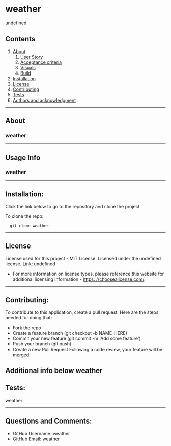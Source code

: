
    
# weather

undefined

## Contents
  1. [About](#about)
      1. [User Story](#user%20story)
      2. [Acceptance criteria](#acceptance%20criteria)
      3. [Visuals](#visuals)
      4. [Build](#build)
  2. [Installation](#installation)
  3. [License](#license)
  4. [Contributing](#contributing)
  5. [Tests](#tests)
  6. [Authors and acknowledgment](#authors%20and%20acknowledgment)
---
## About
 ### weather
---
## Usage Info
  ### weather
---
## Installation:
  Click the link below to go to the repository and clone the project

  To clone the repo:
  
      git clone weather
  
---
## License
  License used for this project - MIT
  License: Licensed under the undefined license.
  Link: undefined

  * For more information on license types, please reference this website
  for additional licensing information - [https: //choosealicense.com/](https://choosealicense.com/).
---
## Contributing:
  
  To contribute to this application, create a pull request.
  Here are the steps needed for doing that:
  - Fork the repo
  - Create a feature branch (git checkout -b NAME-HERE)
  - Commit your new feature (git commit -m 'Add some feature')
  - Push your branch (git push)
  - Create a new Pull Request
  Following a code review, your feature will be merged.

  Additional info below
  weather
---
## Tests:
  weather
  
---
## Questions and Comments:
* GitHub Username: weather
* GitHub Email: weather

